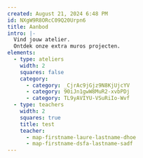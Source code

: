 ```yaml
---
created: August 21, 2024 6:48 PM
id: NXgW9R8ORcC09Q20Urpn6
title: Aanbod
intro: |-
  Vind jouw atelier.
  Ontdek onze extra muros projecten.
elements:
  - type: ateliers
    width: 2
    squares: false
    category:
      - category: _CjrAc9jGjz9N8KjUjcYV
      - category: 90iJn1gwW8MuR2-xvbPDj
      - category: TL9yAVIYU-VSuRiIo-Wvf
  - type: teachers
    width: 2
    squares: true
    title: test
    teacher:
      - map-firstname-laure-lastname-dhoe
      - map-firstname-dsfa-lastname-sadf
---
```

